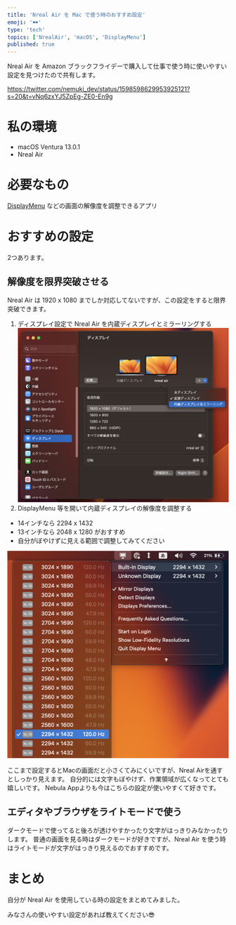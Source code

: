```yaml
---
title: 'Nreal Air を Mac で使う時のおすすめ設定'
emoji: '🕶️'
type: 'tech'
topics: ['NrealAir', 'macOS', 'DisplayMenu']
published: true
---
```


Nreal Air を Amazon ブラックフライデーで購入して仕事で使う時に使いやすい設定を見つけたので共有します。

https://twitter.com/nemuki_dev/status/1598598629953925121?s=20&t=vNq6zxYJ5ZpEg-ZE0-En9g

# 私の環境

- macOS Ventura 13.0.1
- Nreal Air

# 必要なもの

<!-- textlint-disable -->
[DisplayMenu](https://apps.apple.com/jp/app/display-menu/id549083868?mt=12) などの画面の解像度を調整できるアプリ
<!-- textlint-enable -->

# おすすめの設定

2つあります。

## 解像度を限界突破させる

Nreal Air は 1920 x 1080 までしか対応してないですが、この設定をすると限界突破できます。

<!-- textlint-disable -->
1. ディスプレイ設定で Nreal Air を内蔵ディスプレイとミラーリングする
![](/images/nreal-air-use-mac/system-settings.png)
2. DisplayMenu 等を開いて内蔵ディスプレイの解像度を調整する
<!-- textlint-enable -->
   - 14インチなら 2294 x 1432
   - 13インチなら 2048 x 1280 がおすすめ
   - 自分がぼやけずに見える範囲で調整してみてください

![](/images/nreal-air-use-mac/display-menu-settings.png)

ここまで設定するとMacの画面だと小さくてみにくいですが、Nreal Airを通すとしっかり見えます。
自分的には文字もぼやけず、作業領域が広くなってとても嬉しいです。
Nebula Appよりも今はこちらの設定が使いやすくて好きです。

## エディタやブラウザをライトモードで使う

ダークモードで使ってると後ろが透けやすかったり文字がはっきりみなかったりします。
普通の画面を見る時はダークモードが好きですが、Nreal Air を使う時はライトモードが文字がはっきり見えるのでおすすめです。

# まとめ

自分が Nreal Air を使用している時の設定をまとめてみました。
<!-- textlint-disable -->
みなさんの使いやすい設定があれば教えてください😎
<!-- textlint-enable -->

